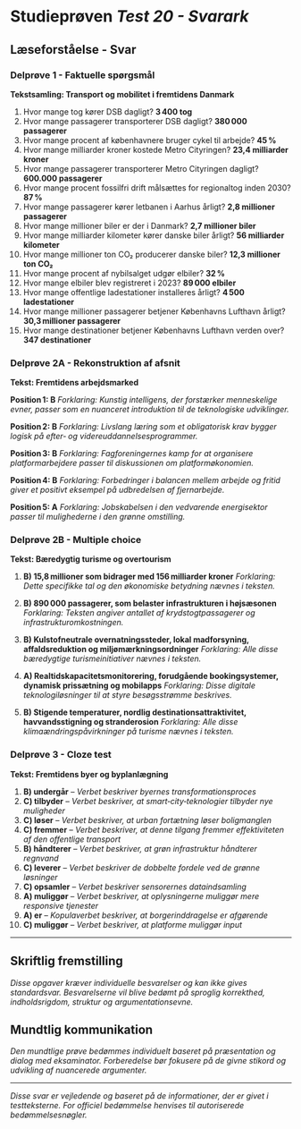 # Studieprøven _Test 20 - Svarark_

## Læseforståelse - Svar

### Delprøve 1 - Faktuelle spørgsmål
**Tekstsamling: Transport og mobilitet i fremtidens Danmark**

1. Hvor mange tog kører DSB dagligt? **3 400 tog**
2. Hvor mange passagerer transporterer DSB dagligt? **380 000 passagerer**
3. Hvor mange procent af københavnere bruger cykel til arbejde? **45 %**
4. Hvor mange milliarder kroner kostede Metro Cityringen? **23,4 milliarder kroner**
5. Hvor mange passagerer transporterer Metro Cityringen dagligt? **600.000 passagerer**
6. Hvor mange procent fossilfri drift målsættes for regionaltog inden 2030? **87 %**
7. Hvor mange passagerer kører letbanen i Aarhus årligt? **2,8 millioner passagerer**
8. Hvor mange millioner biler er der i Danmark? **2,7 millioner biler**
9. Hvor mange milliarder kilometer kører danske biler årligt? **56 milliarder kilometer**
10. Hvor mange millioner ton CO₂ producerer danske biler? **12,3 millioner ton CO₂**
11. Hvor mange procent af nybilsalget udgør elbiler? **32 %**
12. Hvor mange elbiler blev registreret i 2023? **89 000 elbiler**
13. Hvor mange offentlige ladestationer installeres årligt? **4 500 ladestationer**
14. Hvor mange millioner passagerer betjener Københavns Lufthavn årligt? **30,3 millioner passagerer**
15. Hvor mange destinationer betjener Københavns Lufthavn verden over? **347 destinationer**

### Delprøve 2A - Rekonstruktion af afsnit
**Tekst: Fremtidens arbejdsmarked**

**Position 1: B**
*Forklaring: Kunstig intelligens, der forstærker menneskelige evner, passer som en nuanceret introduktion til de teknologiske udviklinger.*

**Position 2: B**
*Forklaring: Livslang læring som et obligatorisk krav bygger logisk på efter‑ og videreuddannelsesprogrammer.*

**Position 3: B**
*Forklaring: Fagforeningernes kamp for at organisere platformarbejdere passer til diskussionen om platformøkonomien.*

**Position 4: B**
*Forklaring: Forbedringer i balancen mellem arbejde og fritid giver et positivt eksempel på udbredelsen af fjernarbejde.*

**Position 5: A**
*Forklaring: Jobskabelsen i den vedvarende energisektor passer til mulighederne i den grønne omstilling.*

### Delprøve 2B - Multiple choice
**Tekst: Bæredygtig turisme og overtourism**

1. **B) 15,8 millioner som bidrager med 156 milliarder kroner**
*Forklaring: Dette specifikke tal og den økonomiske betydning nævnes i teksten.*

2. **B) 890 000 passagerer, som belaster infrastrukturen i højsæsonen**
*Forklaring: Teksten angiver antallet af krydstogtpassagerer og infrastrukturomkostningen.*

3. **B) Kulstofneutrale overnatningssteder, lokal madforsyning, affaldsreduktion og miljømærkningsordninger**
*Forklaring: Alle disse bæredygtige turismeinitiativer nævnes i teksten.*

4. **A) Realtidskapacitetsmonitorering, forudgående bookingsystemer, dynamisk prissætning og mobilapps**
*Forklaring: Disse digitale teknologiløsninger til at styre besøgsstrømme beskrives.*

5. **B) Stigende temperaturer, nordlig destinationsattraktivitet, havvandsstigning og stranderosion**
*Forklaring: Alle disse klimaændringspåvirkninger på turisme nævnes i teksten.*

### Delprøve 3 - Cloze test
**Tekst: Fremtidens byer og byplanlægning**

1. **B) undergår** – *Verbet beskriver byernes transformationsproces*
2. **C) tilbyder** – *Verbet beskriver, at smart‑city‑teknologier tilbyder nye muligheder*
3. **C) løser** – *Verbet beskriver, at urban fortætning løser boligmanglen*
4. **C) fremmer** – *Verbet beskriver, at denne tilgang fremmer effektiviteten af den offentlige transport*
5. **B) håndterer** – *Verbet beskriver, at grøn infrastruktur håndterer regnvand*
6. **C) leverer** – *Verbet beskriver de dobbelte fordele ved de grønne løsninger*
7. **C) opsamler** – *Verbet beskriver sensorernes dataindsamling*
8. **A) muliggør** – *Verbet beskriver, at oplysningerne muliggør mere responsive tjenester*
9. **A) er** – *Kopulaverbet beskriver, at borgerinddragelse er afgørende*
10. **C) muliggør** – *Verbet beskriver, at platforme muliggør input*

---

## Skriftlig fremstilling
*Disse opgaver kræver individuelle besvarelser og kan ikke gives standardsvar. Besvarelserne vil blive bedømt på sproglig korrekthed, indholdsrigdom, struktur og argumentationsevne.*

## Mundtlig kommunikation
*Den mundtlige prøve bedømmes individuelt baseret på præsentation og dialog med eksaminator. Forberedelse bør fokusere på de givne stikord og udvikling af nuancerede argumenter.*

---

*Disse svar er vejledende og baseret på de informationer, der er givet i testteksterne. For officiel bedømmelse henvises til autoriserede bedømmelsesnøgler.*
